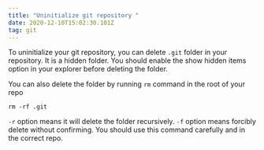 ```yaml
---
title: "Uninitialize git repository "
date: 2020-12-10T15:02:30.101Z
tag: git
---
```

To uninitialize your git repository, you can delete `.git` folder in your repository. It is a hidden folder. You should enable the show hidden items option in your explorer before deleting the folder.

You can also delete the folder by running `rm` command in the root of your repo 

```
rm -rf .git
```

`-r` option means it will delete the folder recursively. `-f` option means forcibly delete without confirming. You should use this command carefully and in the correct repo.